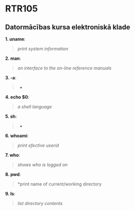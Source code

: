 # RTR105
## Datormācības kursa elektroniskā klade


**1. uname**:
 > *print system information*

**2. man**:
 > *an interface to the on-line reference manuals*

**3. -a**:
 > *

**4. echo $0**:
 > *a shell language*

**5. sh**:
 > *

**6. whoami**:
 > *print efective userid*

**7. who**:
 > *shows who is logged on*

**8. pwd**:
 > *print name of current/working directory

**9. ls**:
 > *list directory contents*
